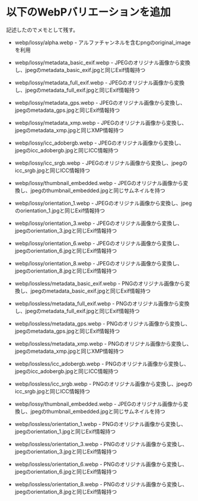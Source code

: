 # 以下のWebPバリエーションを追加

記述したのでメモとして残す。

- webp/lossy/alpha.webp - アルファチャンネルを含むpngのoriginal_imageを利用

- webp/lossy/metadata_basic_exif.webp - JPEGのオリジナル画像から変換し、jpegのmetadata_basic_exif.jpgと同じExif情報持つ
- webp/lossy/metadata_full_exif.webp - JPEGのオリジナル画像から変換し、jpegのmetadata_full_exif.jpgと同じExif情報持つ
- webp/lossy/metadata_gps.webp - JPEGのオリジナル画像から変換し、jpegのmetadata_gps.jpgと同じExif情報持つ
- webp/lossy/metadata_xmp.webp - JPEGのオリジナル画像から変換し、jpegのmetadata_xmp.jpgと同じXMP情報持つ

- webp/lossy/icc_adobergb.webp - JPEGのオリジナル画像から変換し、jpegのicc_adobergb.jpgと同じICC情報持つ
- webp/lossy/icc_srgb.webp - JPEGのオリジナル画像から変換し、jpegのicc_srgb.jpgと同じICC情報持つ

- webp/lossy/thumbnail_embedded.webp - JPEGのオリジナル画像から変換し、jpegのthumbnail_embedded.jpgと同じサムネイルを持つ

- webp/lossy/orientation_1.webp - JPEGのオリジナル画像から変換し、jpegのorientation_1.jpgと同じExif情報持つ
- webp/lossy/orientation_3.webp - JPEGのオリジナル画像から変換し、jpegのorientation_3.jpgと同じExif情報持つ
- webp/lossy/orientation_6.webp - JPEGのオリジナル画像から変換し、jpegのorientation_6.jpgと同じExif情報持つ
- webp/lossy/orientation_8.webp - JPEGのオリジナル画像から変換し、jpegのorientation_8.jpgと同じExif情報持つ

- webp/lossless/metadata_basic_exif.webp - PNGのオリジナル画像から変換し、jpegのmetadata_basic_exif.jpgと同じExif情報持つ
- webp/lossless/metadata_full_exif.webp - PNGのオリジナル画像から変換し、jpegのmetadata_full_exif.jpgと同じExif情報持つ
- webp/lossless/metadata_gps.webp - PNGのオリジナル画像から変換し、jpegのmetadata_gps.jpgと同じExif情報持つ
- webp/lossless/metadata_xmp.webp - PNGのオリジナル画像から変換し、jpegのmetadata_xmp.jpgと同じXMP情報持つ

- webp/lossless/icc_adobergb.webp - PNGのオリジナル画像から変換し、jpegのicc_adobergb.jpgと同じICC情報持つ
- webp/lossless/icc_srgb.webp - PNGのオリジナル画像から変換し、jpegのicc_srgb.jpgと同じICC情報持つ

- webp/lossy/thumbnail_embedded.webp - JPEGのオリジナル画像から変換し、jpegのthumbnail_embedded.jpgと同じサムネイルを持つ

- webp/lossless/orientation_1.webp - PNGのオリジナル画像から変換し、jpegのorientation_1.jpgと同じExif情報持つ
- webp/lossless/orientation_3.webp - PNGのオリジナル画像から変換し、jpegのorientation_3.jpgと同じExif情報持つ
- webp/lossless/orientation_6.webp - PNGのオリジナル画像から変換し、jpegのorientation_6.jpgと同じExif情報持つ
- webp/lossless/orientation_8.webp - PNGのオリジナル画像から変換し、jpegのorientation_8.jpgと同じExif情報持つ
